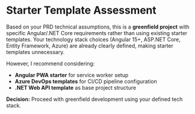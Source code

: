 # Starter Template Assessment

Based on your PRD technical assumptions, this is a **greenfield project** with specific Angular/.NET Core requirements rather than using existing starter templates. Your technology stack choices (Angular 15+, ASP.NET Core, Entity Framework, Azure) are already clearly defined, making starter templates unnecessary.

However, I recommend considering:
- **Angular PWA starter** for service worker setup
- **Azure DevOps templates** for CI/CD pipeline configuration
- **.NET Web API template** as base project structure

**Decision:** Proceed with greenfield development using your defined tech stack.
